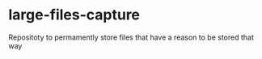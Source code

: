 # large-files-capture
Repositoty to permamently store files that have a reason to be stored that way
